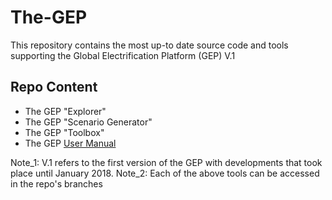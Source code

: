# The-GEP
This repository contains the most up-to date source code and tools supporting the Global Electrification Platform (GEP) V.1

## Repo Content

* The GEP "Explorer"
* The GEP "Scenario Generator"
* The GEP "Toolbox"
* The GEP [User Manual](https://the-gep-user-manual.readthedocs.io/en/latest/)

Note_1: V.1 refers to the first version of the GEP with developments that took place until January 2018.
Note_2: Each of the above tools can be accessed in the repo's branches
